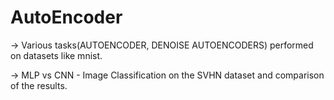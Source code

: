 # AutoEncoder
-> Various tasks(AUTOENCODER, DENOISE AUTOENCODERS) performed on datasets like mnist.

-> MLP vs CNN - Image Classification on the SVHN dataset and comparison of the results. 



